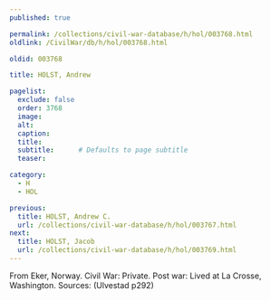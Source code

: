 ```yaml
---
published: true

permalink: /collections/civil-war-database/h/hol/003768.html
oldlink: /CivilWar/db/h/hol/003768.html

oldid: 003768

title: HOLST, Andrew

pagelist:
  exclude: false
  order: 3768
  image: 
  alt:
  caption:
  title:
  subtitle:      # Defaults to page subtitle
  teaser:

category: 
  - H 
  - HOL

previous:
  title: HOLST, Andrew C.
  url: /collections/civil-war-database/h/hol/003767.html  
next:
  title: HOLST, Jacob
  url: /collections/civil-war-database/h/hol/003769.html   
---
```

From Eker, Norway. Civil War: Private. Post war: Lived at La Crosse, Washington. Sources: (Ulvestad p292)